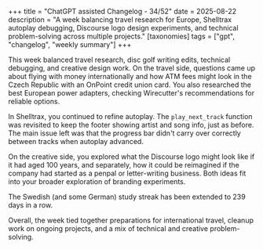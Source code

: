 +++
title = "ChatGPT assisted Changelog - 34/52"
date = 2025-08-22
description = "A week balancing travel research for Europe, Shelltrax autoplay debugging, Discourse logo design experiments, and technical problem-solving across multiple projects."
[taxonomies]
tags = ["gpt", "changelog", "weekly summary"]
+++

This week balanced travel research, disc golf writing edits, technical
debugging, and creative design work. On the travel side, questions came up
about flying with  money internationally and how ATM fees
might look in the Czech Republic with an OnPoint credit union card. You also
researched the best European power adapters, checking Wirecutter's
recommendations for reliable options.

In Shelltrax, you continued to refine autoplay. The `play_next_track` function
was revisited to keep the footer showing artist and song info, just as before.
The main issue left was that the progress bar didn't carry over correctly
between tracks when autoplay advanced.

On the creative side, you explored what the Discourse logo might look like if
it had aged 100 years, and separately, how it could be reimagined if the
company had started as a penpal or letter-writing business. Both ideas fit into
your broader exploration of branding experiments.

The Swedish (and some German) study streak has been extended to 239 days in a
row.

Overall, the week tied together preparations for international travel, cleanup
work on ongoing projects, and a mix of technical and creative problem-solving.
